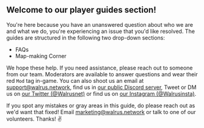 ## **Welcome to our player guides section!**

You're here because you have an unanswered question about who we are and what we do, you're experiencing an issue that you'd like resolved. The guides are structured in the following two drop-down sections:

- FAQs
- Map-making Corner

We hope these help. If you need assistance, please reach out to someone from our team. Moderators are available to answer questions and wear their red `Mod` tag in-game. You can also shoot us an email at [support@walrus.network](mailto:support@walrus.network), find us in [our public Discord server](https://discord.gg/eySJYEb), Tweet or DM us on [our Twitter (@Walrusnet)](https://twitter.com/walrusnet/) or find us on [our Instagram (@Walrusinsta)](https://instagram.com/walrusinsta).

If you spot any mistakes or gray areas in this guide, do please reach out as we'd want that fixed! Email [marketing@walrus.network](mailto:marketing@walrus.network) or talk to one of our volunteers. Thanks! ✌
